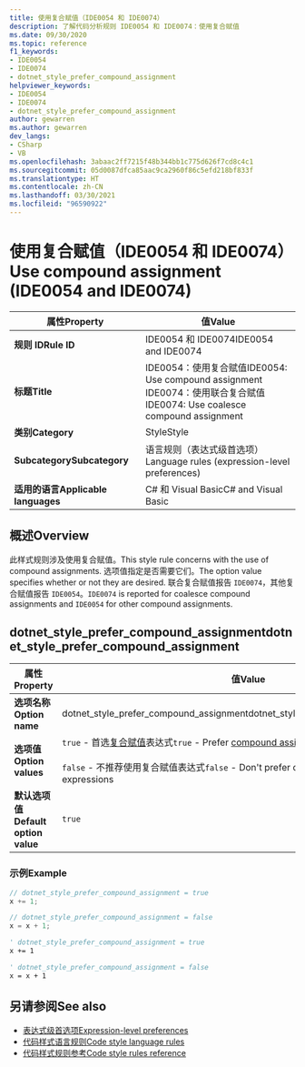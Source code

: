 ```yaml
---
title: 使用复合赋值（IDE0054 和 IDE0074）
description: 了解代码分析规则 IDE0054 和 IDE0074：使用复合赋值
ms.date: 09/30/2020
ms.topic: reference
f1_keywords:
- IDE0054
- IDE0074
- dotnet_style_prefer_compound_assignment
helpviewer_keywords:
- IDE0054
- IDE0074
- dotnet_style_prefer_compound_assignment
author: gewarren
ms.author: gewarren
dev_langs:
- CSharp
- VB
ms.openlocfilehash: 3abaac2ff7215f48b344bb1c775d626f7cd8c4c1
ms.sourcegitcommit: 05d0087dfca85aac9ca2960f86c5efd218bf833f
ms.translationtype: HT
ms.contentlocale: zh-CN
ms.lasthandoff: 03/30/2021
ms.locfileid: "96590922"
---
```

# <a name="use-compound-assignment-ide0054-and-ide0074"></a><span data-ttu-id="a329c-103">使用复合赋值（IDE0054 和 IDE0074）</span><span class="sxs-lookup"><span data-stu-id="a329c-103">Use compound assignment (IDE0054 and IDE0074)</span></span>

|<span data-ttu-id="a329c-104">属性</span><span class="sxs-lookup"><span data-stu-id="a329c-104">Property</span></span>|<span data-ttu-id="a329c-105">值</span><span class="sxs-lookup"><span data-stu-id="a329c-105">Value</span></span>|
|-|-|
| <span data-ttu-id="a329c-106">**规则 ID**</span><span class="sxs-lookup"><span data-stu-id="a329c-106">**Rule ID**</span></span> | <span data-ttu-id="a329c-107">IDE0054 和 IDE0074</span><span class="sxs-lookup"><span data-stu-id="a329c-107">IDE0054 and IDE0074</span></span> |
| <span data-ttu-id="a329c-108">**标题**</span><span class="sxs-lookup"><span data-stu-id="a329c-108">**Title**</span></span> | <span data-ttu-id="a329c-109">IDE0054：使用复合赋值</span><span class="sxs-lookup"><span data-stu-id="a329c-109">IDE0054: Use compound assignment</span></span><br/> <span data-ttu-id="a329c-110">IDE0074：使用联合复合赋值</span><span class="sxs-lookup"><span data-stu-id="a329c-110">IDE0074: Use coalesce compound assignment</span></span> |
| <span data-ttu-id="a329c-111">**类别**</span><span class="sxs-lookup"><span data-stu-id="a329c-111">**Category**</span></span> | <span data-ttu-id="a329c-112">Style</span><span class="sxs-lookup"><span data-stu-id="a329c-112">Style</span></span> |
| <span data-ttu-id="a329c-113">**Subcategory**</span><span class="sxs-lookup"><span data-stu-id="a329c-113">**Subcategory**</span></span> | <span data-ttu-id="a329c-114">语言规则（表达式级首选项）</span><span class="sxs-lookup"><span data-stu-id="a329c-114">Language rules (expression-level preferences)</span></span> |
| <span data-ttu-id="a329c-115">**适用的语言**</span><span class="sxs-lookup"><span data-stu-id="a329c-115">**Applicable languages**</span></span> | <span data-ttu-id="a329c-116">C# 和 Visual Basic</span><span class="sxs-lookup"><span data-stu-id="a329c-116">C# and Visual Basic</span></span> |

## <a name="overview"></a><span data-ttu-id="a329c-117">概述</span><span class="sxs-lookup"><span data-stu-id="a329c-117">Overview</span></span>

<span data-ttu-id="a329c-118">此样式规则涉及使用复合赋值。</span><span class="sxs-lookup"><span data-stu-id="a329c-118">This style rule concerns with the use of compound assignments.</span></span> <span data-ttu-id="a329c-119">选项值指定是否需要它们。</span><span class="sxs-lookup"><span data-stu-id="a329c-119">The option value specifies whether or not they are desired.</span></span> <span data-ttu-id="a329c-120">联合复合赋值报告 `IDE0074`，其他复合赋值报告 `IDE0054`。</span><span class="sxs-lookup"><span data-stu-id="a329c-120">`IDE0074` is reported for coalesce compound assignments and `IDE0054` for other compound assignments.</span></span>

## <a name="dotnet_style_prefer_compound_assignment"></a><span data-ttu-id="a329c-121">dotnet_style_prefer_compound_assignment</span><span class="sxs-lookup"><span data-stu-id="a329c-121">dotnet_style_prefer_compound_assignment</span></span>

|<span data-ttu-id="a329c-122">属性</span><span class="sxs-lookup"><span data-stu-id="a329c-122">Property</span></span>|<span data-ttu-id="a329c-123">值</span><span class="sxs-lookup"><span data-stu-id="a329c-123">Value</span></span>|
|-|-|
| <span data-ttu-id="a329c-124">**选项名称**</span><span class="sxs-lookup"><span data-stu-id="a329c-124">**Option name**</span></span> | <span data-ttu-id="a329c-125">dotnet_style_prefer_compound_assignment</span><span class="sxs-lookup"><span data-stu-id="a329c-125">dotnet_style_prefer_compound_assignment</span></span>
| <span data-ttu-id="a329c-126">**选项值**</span><span class="sxs-lookup"><span data-stu-id="a329c-126">**Option values**</span></span> | <span data-ttu-id="a329c-127">`true` - 首选[复合赋值](../../../csharp/language-reference/operators/assignment-operator.md#compound-assignment)表达式</span><span class="sxs-lookup"><span data-stu-id="a329c-127">`true` - Prefer [compound assignment](../../../csharp/language-reference/operators/assignment-operator.md#compound-assignment) expressions</span></span><br /><br /><span data-ttu-id="a329c-128">`false` - 不推荐使用复合赋值表达式</span><span class="sxs-lookup"><span data-stu-id="a329c-128">`false` - Don't prefer compound assignment expressions</span></span> |
| <span data-ttu-id="a329c-129">**默认选项值**</span><span class="sxs-lookup"><span data-stu-id="a329c-129">**Default option value**</span></span> | `true` |

### <a name="example"></a><span data-ttu-id="a329c-130">示例</span><span class="sxs-lookup"><span data-stu-id="a329c-130">Example</span></span>

```csharp
// dotnet_style_prefer_compound_assignment = true
x += 1;

// dotnet_style_prefer_compound_assignment = false
x = x + 1;
```

```vb
' dotnet_style_prefer_compound_assignment = true
x += 1

' dotnet_style_prefer_compound_assignment = false
x = x + 1
```

## <a name="see-also"></a><span data-ttu-id="a329c-131">另请参阅</span><span class="sxs-lookup"><span data-stu-id="a329c-131">See also</span></span>

- [<span data-ttu-id="a329c-132">表达式级首选项</span><span class="sxs-lookup"><span data-stu-id="a329c-132">Expression-level preferences</span></span>](expression-level-preferences.md)
- [<span data-ttu-id="a329c-133">代码样式语言规则</span><span class="sxs-lookup"><span data-stu-id="a329c-133">Code style language rules</span></span>](language-rules.md)
- [<span data-ttu-id="a329c-134">代码样式规则参考</span><span class="sxs-lookup"><span data-stu-id="a329c-134">Code style rules reference</span></span>](index.md)
